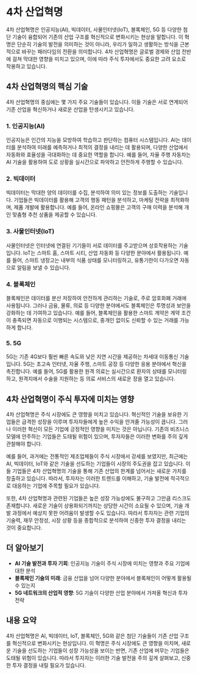 # 4차 산업혁명

4차 산업혁명은 인공지능(AI), 빅데이터, 사물인터넷(IoT), 블록체인, 5G 등 다양한 첨단 기술이 융합되어 기존의 산업 구조를 혁신적으로 변화시키는 현상을 말합니다. 이 혁명은 단순히 기술의 발전을 의미하는 것이 아니라, 우리가 일하고 생활하는 방식을 근본적으로 바꾸는 패러다임의 전환을 의미합니다. 4차 산업혁명은 글로벌 경제와 산업 전반에 걸쳐 막대한 영향을 미치고 있으며, 이에 따라 주식 투자에서도 중요한 고려 요소로 작용하고 있습니다.

## 4차 산업혁명의 핵심 기술

4차 산업혁명의 중심에는 몇 가지 주요 기술들이 있습니다. 이들 기술은 서로 연계되어 기존 산업을 혁신하거나 새로운 산업을 탄생시키고 있습니다.

### 1. 인공지능(AI)
인공지능은 인간의 지능을 모방하여 학습하고 판단하는 컴퓨터 시스템입니다. AI는 데이터를 분석하여 미래를 예측하거나 최적의 결정을 내리는 데 활용되며, 다양한 산업에서 자동화와 효율성을 극대화하는 데 중요한 역할을 합니다. 예를 들어, 자율 주행 자동차는 AI 기술을 활용하여 도로 상황을 실시간으로 파악하고 안전하게 주행할 수 있습니다.

### 2. 빅데이터
빅데이터는 막대한 양의 데이터를 수집, 분석하여 의미 있는 정보를 도출하는 기술입니다. 기업들은 빅데이터를 활용해 고객의 행동 패턴을 분석하고, 마케팅 전략을 최적화하며, 제품 개발에 활용합니다. 예를 들어, 온라인 쇼핑몰은 고객의 구매 이력을 분석해 개인 맞춤형 추천 상품을 제공할 수 있습니다.

### 3. 사물인터넷(IoT)
사물인터넷은 인터넷에 연결된 기기들이 서로 데이터를 주고받으며 상호작용하는 기술입니다. IoT는 스마트 홈, 스마트 시티, 산업 자동화 등 다양한 분야에서 활용됩니다. 예를 들어, 스마트 냉장고는 내부의 식품 상태를 모니터링하고, 유통기한이 다가오면 자동으로 알림을 보낼 수 있습니다.

### 4. 블록체인
블록체인은 데이터를 분산 저장하여 안전하게 관리하는 기술로, 주로 암호화폐 거래에 사용됩니다. 그러나 금융, 물류, 의료 등 다양한 분야에서도 블록체인은 투명성과 보안을 강화하는 데 기여하고 있습니다. 예를 들어, 블록체인을 활용한 스마트 계약은 계약 조건이 충족되면 자동으로 이행되는 시스템으로, 중개인 없이도 신뢰할 수 있는 거래를 가능하게 합니다.

### 5. 5G
5G는 기존 4G보다 훨씬 빠른 속도와 낮은 지연 시간을 제공하는 차세대 이동통신 기술입니다. 5G는 초고속 인터넷, 자율 주행, 스마트 공장 등 다양한 응용 분야에서 혁신을 촉진합니다. 예를 들어, 5G를 활용한 원격 의료는 실시간으로 환자의 상태를 모니터링하고, 원격지에서 수술을 지원하는 등 의료 서비스의 새로운 장을 열고 있습니다.

## 4차 산업혁명이 주식 투자에 미치는 영향

4차 산업혁명은 주식 시장에도 큰 영향을 미치고 있습니다. 혁신적인 기술을 보유한 기업들은 급격한 성장을 이루며 투자자들에게 높은 수익을 안겨줄 가능성이 큽니다. 그러나 이러한 혁신이 모든 기업에 긍정적인 영향을 미치는 것은 아닙니다. 기존의 비즈니스 모델에 안주하는 기업들은 도태될 위험이 있으며, 투자자들은 이러한 변화를 주의 깊게 관찰해야 합니다.

예를 들어, 과거에는 전통적인 제조업체들이 주식 시장에서 강세를 보였지만, 최근에는 AI, 빅데이터, IoT와 같은 기술을 선도하는 기업들이 시장의 주도권을 잡고 있습니다. 이들 기업들은 4차 산업혁명의 기술을 통해 기존 산업의 한계를 넘어서는 새로운 가치를 창출하고 있습니다. 따라서, 투자자는 이러한 트렌드를 이해하고, 기술 발전에 적극적으로 대응하는 기업에 주목할 필요가 있습니다.

또한, 4차 산업혁명과 관련된 기업들은 높은 성장 가능성에도 불구하고 그만큼 리스크도 존재합니다. 새로운 기술이 상용화되기까지는 상당한 시간이 소요될 수 있으며, 기술 개발 과정에서 예상치 못한 어려움이 발생할 수도 있습니다. 따라서 투자자는 관련 기업의 기술력, 재무 안정성, 시장 상황 등을 종합적으로 분석하여 신중한 투자 결정을 내리는 것이 중요합니다.

## 더 알아보기

- **AI 기술 발전과 투자 기회**: 인공지능 기술이 주식 시장에 미치는 영향과 주요 기업에 대한 분석
- **블록체인 기술의 미래**: 금융 산업을 넘어 다양한 분야에서 블록체인이 어떻게 활용될 수 있는지
- **5G 네트워크의 산업적 영향**: 5G 기술이 다양한 산업 분야에서 가져올 혁신과 투자 전략

## 내용 요약

4차 산업혁명은 AI, 빅데이터, IoT, 블록체인, 5G와 같은 첨단 기술들이 기존 산업 구조를 혁신적으로 변화시키는 현상입니다. 이 혁명은 주식 시장에도 큰 영향을 미치며, 새로운 기술을 선도하는 기업들이 성장 가능성을 보이는 반면, 기존 산업에 머무는 기업들은 도태될 위험이 있습니다. 따라서 투자자는 이러한 기술 발전을 주의 깊게 살펴보고, 신중한 투자 결정을 내릴 필요가 있습니다.
